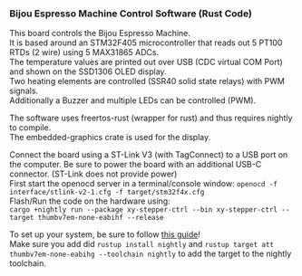 ### Bijou Espresso Machine Control Software (Rust Code)

This board controls the Bijou Espresso Machine.  
It is based around an STM32F405 microcontroller that reads out 5 PT100 RTDs (2 wire) using 5 MAX31865 ADCs.  
The temperature values are printed out over USB (CDC virtual COM Port) and shown on the SSD1306 OLED display.  
Two heating elements are controlled (SSR40 solid state relays) with PWM signals.  
Additionally a Buzzer and multiple LEDs can be controlled (PWM).  

The software uses freertos-rust (wrapper for rust) and thus requires nightly to compile.  
The embedded-graphics crate is used for the display.

Connect the board using a ST-Link V3 (with TagConnect) to a USB port on the computer. Be sure to power the board with an additional USB-C connector. (ST-Link does not provide power)  
First start the openocd server in a terminal/console window:
```openocd -f interface/stlink-v2-1.cfg -f target/stm32f4x.cfg```   
Flash/Run the code on the hardware using:  
```cargo +nightly run --package xy-stepper-ctrl --bin xy-stepper-ctrl --target thumbv7em-none-eabihf --release```  

To set up your system, be sure to follow [this guide](https://docs.rust-embedded.org/discovery/f3discovery/03-setup/index.html)!  
Make sure you add did 
```rustup install nightly``` and
```rustup target att thumbv7em-none-eabihg --toolchain nightly``` to add the target to the nightly toolchain.